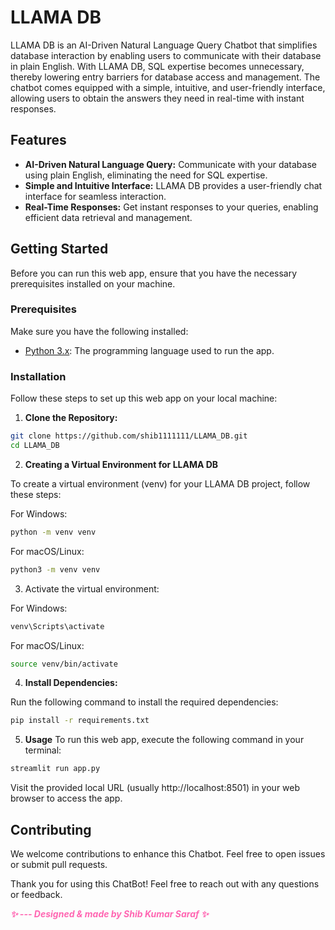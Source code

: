 # LLAMA DB

LLAMA DB is an AI-Driven Natural Language Query Chatbot that simplifies database interaction by enabling users to communicate with their database in plain English. With LLAMA DB, SQL expertise becomes unnecessary, thereby lowering entry barriers for database access and management. The chatbot comes equipped with a simple, intuitive, and user-friendly interface, allowing users to obtain the answers they need in real-time with instant responses.

## Features

- **AI-Driven Natural Language Query:** Communicate with your database using plain English, eliminating the need for SQL expertise.
- **Simple and Intuitive Interface:** LLAMA DB provides a user-friendly chat interface for seamless interaction.
- **Real-Time Responses:** Get instant responses to your queries, enabling efficient data retrieval and management.

## Getting Started<a name="getting-started"></a>

Before you can run this web app, ensure that you have the necessary prerequisites installed on your machine.

### Prerequisites

Make sure you have the following installed:

- [Python 3.x](https://www.python.org/downloads/): The programming language used to run the app.


### Installation

Follow these steps to set up this web app on your local machine: 

1. **Clone the Repository:**

```bash
git clone https://github.com/shib1111111/LLAMA_DB.git
cd LLAMA_DB
```


2. **Creating a Virtual Environment for LLAMA DB**

To create a virtual environment (venv) for your LLAMA DB project, follow these steps:

  For Windows:
  ```bash
  python -m venv venv
  ```
  
  For macOS/Linux:
  ```bash
  python3 -m venv venv
  ```
3. Activate the virtual environment:

  For Windows:
  ```bash
  venv\Scripts\activate
  ```
  
  For macOS/Linux:
  ```bash
  source venv/bin/activate
  ```

4. **Install Dependencies:**

Run the following command to install the required dependencies:

```bash
pip install -r requirements.txt
  ```

5. **Usage**
To run this web app, execute the following command in your terminal:
```bash
streamlit run app.py  
```
Visit the provided local URL (usually http://localhost:8501) in your web browser to access the app. <br>
 
## Contributing
We welcome contributions to enhance this Chatbot. Feel free to open issues or submit pull requests.


Thank you for using this ChatBot! Feel free to reach out with any questions or feedback.

<em style="color: #ff66b2; font-weight: bold;">✨ --- Designed & made by Shib Kumar Saraf ✨</em>
